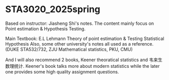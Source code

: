 # STA3020_2025spring
Based on instructor: Jiasheng Shi's notes. 
The content mainly focus on Point estimation & Hypothesis Testing.

Main Textbook: E.L Lehmann Theory of point estimation & Testing Statistical Hypothesis
Also, some other university's notes all used as a reference. (DUKE STA532/732, ZJU Mathematical statistics, PKU, CMU)

And I will also recommend 2 books, Keener theoratical statistics and 韦来生 数理统计. Keener's book talks more about modern statistics while the later one provides some high quality assignment questions.
